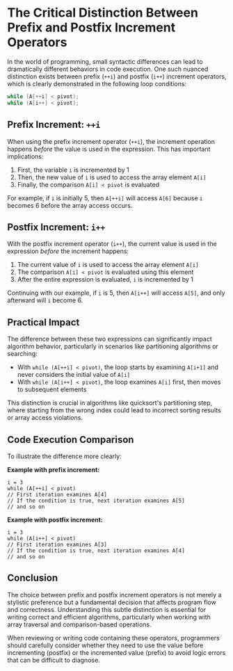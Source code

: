 # The Critical Distinction Between Prefix and Postfix Increment Operators

In the world of programming, small syntactic differences can lead to dramatically different behaviors in code execution. One such nuanced distinction exists between prefix (`++i`) and postfix (`i++`) increment operators, which is clearly demonstrated in the following loop conditions:

```c
while (A[++i] < pivot);
while (A[i++] < pivot);
```

## Prefix Increment: `++i`

When using the prefix increment operator (`++i`), the increment operation happens *before* the value is used in the expression. This has important implications:

1. First, the variable `i` is incremented by 1
2. Then, the new value of `i` is used to access the array element `A[i]`
3. Finally, the comparison `A[i] < pivot` is evaluated

For example, if `i` is initially 5, then `A[++i]` will access `A[6]` because `i` becomes 6 before the array access occurs.

## Postfix Increment: `i++`

With the postfix increment operator (`i++`), the current value is used in the expression *before* the increment happens:

1. The current value of `i` is used to access the array element `A[i]`
2. The comparison `A[i] < pivot` is evaluated using this element
3. After the entire expression is evaluated, `i` is incremented by 1

Continuing with our example, if `i` is 5, then `A[i++]` will access `A[5]`, and only afterward will `i` become 6.

## Practical Impact

The difference between these two expressions can significantly impact algorithm behavior, particularly in scenarios like partitioning algorithms or searching:

* With `while (A[++i] < pivot)`, the loop starts by examining `A[i+1]` and never considers the initial value of `A[i]`
* With `while (A[i++] < pivot)`, the loop examines `A[i]` first, then moves to subsequent elements

This distinction is crucial in algorithms like quicksort's partitioning step, where starting from the wrong index could lead to incorrect sorting results or array access violations.

## Code Execution Comparison

To illustrate the difference more clearly:

**Example with prefix increment:**
```
i = 3
while (A[++i] < pivot)
// First iteration examines A[4]
// If the condition is true, next iteration examines A[5]
// and so on
```

**Example with postfix increment:**
```
i = 3
while (A[i++] < pivot)
// First iteration examines A[3]
// If the condition is true, next iteration examines A[4]
// and so on
```

## Conclusion

The choice between prefix and postfix increment operators is not merely a stylistic preference but a fundamental decision that affects program flow and correctness. Understanding this subtle distinction is essential for writing correct and efficient algorithms, particularly when working with array traversal and comparison-based operations.

When reviewing or writing code containing these operators, programmers should carefully consider whether they need to use the value before incrementing (postfix) or the incremented value (prefix) to avoid logic errors that can be difficult to diagnose.